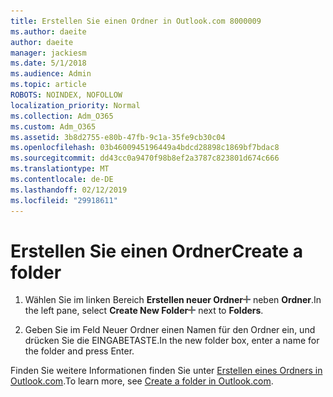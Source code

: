 ```yaml
---
title: Erstellen Sie einen Ordner in Outlook.com 8000009
ms.author: daeite
author: daeite
manager: jackiesm
ms.date: 5/1/2018
ms.audience: Admin
ms.topic: article
ROBOTS: NOINDEX, NOFOLLOW
localization_priority: Normal
ms.collection: Adm_O365
ms.custom: Adm_O365
ms.assetid: 3b8d2755-e80b-47fb-9c1a-35fe9cb30c04
ms.openlocfilehash: 03b4600945196449a4bdcd28898c1869bf7bdac8
ms.sourcegitcommit: dd43cc0a9470f98b8ef2a3787c823801d674c666
ms.translationtype: MT
ms.contentlocale: de-DE
ms.lasthandoff: 02/12/2019
ms.locfileid: "29918611"
---
```

# <a name="create-a-folder"></a><span data-ttu-id="879d6-102">Erstellen Sie einen Ordner</span><span class="sxs-lookup"><span data-stu-id="879d6-102">Create a folder</span></span>

1. <span data-ttu-id="879d6-103">Wählen Sie im linken Bereich **Erstellen neuer Ordner**![das Erstellen der Schaltfläche Neuer Ordner](media/d8e28612-fbdb-4d28-a4d0-14f7834cfd97.png) neben **Ordner**.</span><span class="sxs-lookup"><span data-stu-id="879d6-103">In the left pane, select **Create New Folder**![The Create new folder button](media/d8e28612-fbdb-4d28-a4d0-14f7834cfd97.png) next to **Folders**.</span></span> 
    
2. <span data-ttu-id="879d6-104">Geben Sie im Feld Neuer Ordner einen Namen für den Ordner ein, und drücken Sie die EINGABETASTE.</span><span class="sxs-lookup"><span data-stu-id="879d6-104">In the new folder box, enter a name for the folder and press Enter.</span></span>
    
<span data-ttu-id="879d6-105">Finden Sie weitere Informationen finden Sie unter [Erstellen eines Ordners in Outlook.com](https://go.microsoft.com/fwlink/p/?linkid=873114).</span><span class="sxs-lookup"><span data-stu-id="879d6-105">To learn more, see [Create a folder in Outlook.com](https://go.microsoft.com/fwlink/p/?linkid=873114).</span></span>
  

